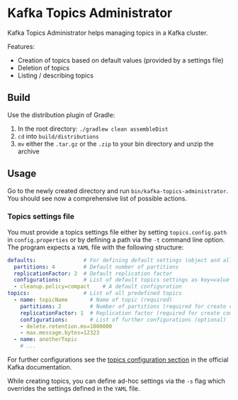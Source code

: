 # Kafka Topics Administrator

Kafka Topics Administrator helps managing topics in a Kafka cluster.

Features:

- Creation of topics based on default values (provided by a settings file)
- Deletion of topics
- Listing / describing topics

## Build

Use the distribution plugin of Gradle:

1. In the root directory: `./gradlew clean assembleDist`
2. `cd` into `build/distributions`
3. `mv` either the `.tar.gz` or the `.zip` to your bin directory and unzip the archive

## Usage

Go to the newly created directory and run `bin/kafka-topics-administrator`. You should see now
a comprehensive list of possible actions.

### Topics settings file

You must provide a topics settings file either by setting `topics.config.path` in
`config.properties` or by defining a path via the `-t` command line option.
The program expects a `YAML` file with the following structure:

```yaml
defaults:               # For defining default settings (object and all fields optional)
  partitions: 4         # Default number of partitions
  replicationFactor: 2  # Default replication factor
  configurations:       # List of default topics settings as key=value
  - cleanup.policy=compact    # A default configuration
topics:                 # List of all predefined topics
  - name: topicName       # Name of topic (required)
    partitions: 2         # Number of partitions (required for create command if no default and no command line override provided)
    replicationFactor: 1  # Replication factor (required for create command if no default and no command line override provided)
    configurations:       # List of further configurations (optional)
    - delete.retention.ms=1000000
    - max.message.bytes=12323
  - name: anotherTopic
    # ...
```

For further configurations see the [topics configuration section](https://kafka.apache.org/documentation/#topicconfigs)
in the official Kafka documentation.

While creating topics, you can define ad-hoc settings via the `-s` flag which overrides the settings defined in the `YAML` file.
